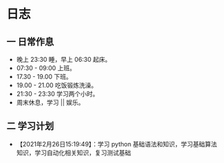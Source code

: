 日志
===



## 一 日常作息

* 晚上 23:30 睡，早上 06:30 起床。
* 07:30 - 09:00 上班。
* 17.30 - 19.00 下班。
* 19.00 - 21.00 吃饭锻炼洗澡。
* 21:30 - 23:30 学习两个小时。
* 周末休息，学习 || 娱乐。

## 二 学习计划

- 【2021年2月26日15:19:49】：学习 python 基础语法和知识，学习基础算法知识，学习自动化相关知识，复习测试基础